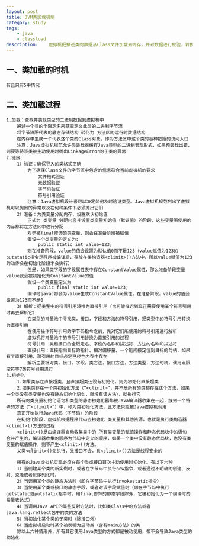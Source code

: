 ```yaml
---
layout: post
title: JVM类加载机制
category: study
tags:
    - java
    - classload
description: 	虚拟机把描述类的数据从Class文件加载到内存，并对数据进行校验、转换解析、初始化，最终形成可以被虚拟机直接使用的Java类型，这就是虚拟机的类加载机制。从类被加载到虚拟机内存中开始，到卸载出内存为止，类的生命周期包括加载（Loading）、验证（Verification）、准备（Preparation）、解析（Resolution）、初始化（Initialization）、使用（Using）和卸载（Unloading）7个阶段。类加载是Java程序运行的第一步，研究类的加载有助于了解JVM执行过程，并指导开发者采取更有效的措施配合程序执行。研究类加载机制的第二个目的是让程序能动态的控制类加载，比如热部署等，提高程序的灵活性和适应性。
---
```


## 一、类加载的时机
	有且只有5中情况
## 二、类加载过程
	1.加载：查找并装载类型的二进制数据到虚拟机中
		通过一个类的全限定名来获取定义此类的二进制字节流
		将字节流所代表的静态存储结构 转化为 方法区的运行时数据结构
		在内存中生成一个代表这个类的Class对象，作为方法区中这个类的各种数据的访问入口
		注意：Java虚拟机规范允许类装载器缓存Java类型的二进制表现形式，如果预装载出错，则要等待该类被主动使用时抛出LinkageError的子类的异常 
	2.链接
		1）验证：确保导入的类格式正确
			为了确保Class文件的字节流中包含的信息符合当前虚拟机的要求
				文件格式验证
				元数据验证
				字节码验证
				符号引用验证
			注意：Java虚拟机设计者可以决定如何及时验证类型。Java虚拟机规范列出了虚拟机可以抛出的异常以及在何种条件下必须抛出它们
		2）准备：为类变量分配内存，设置默认初始值
			正式为 类变量 分配内容并设置类变量初始值（默认值）的阶段，这些变量所使用的内存都将在方法区中进行分配
			对于被final修饰的类变量，则会在准备阶段被赋值
			假设一个类变量的定义为:
				public static int value=123;
			则在准备阶段，value的值会设置为默认值0而不是123（value赋值为123的putstatic指令是程序被编译后，存放在类构造器<clinit>()方法中，所以value赋值为123的动作会在初始化阶段才会执行）
			但是，如果类字段的字段属性表中存在ConstantValue属性，那么准备阶段变量value就会被初始化为ConstantValue的值
			假设一个类变量定义为
				public final static int value=123;
			编译时javac将会为value生成ConstantValue属性，在准备阶段，value的值会设置为123而不是0
		3）解析：把类型中的符号引用转换为直接引用（也可能推迟到真正需要使用某个符号引用时再去解析它）
			在类型的常量池中寻找类，接口，字段和方法的符号引用，把类型中的符号引用转换为直接引用
			在使用操作符号引用的字节码指令之前，先对它们所使用的符号引用进行解析
			虚拟机将常量池中的符号引用替换为直接引用的过程
			符号引用：类和接口的全限定名、字段的名称和描述符、方法的名称和描述符
			直接引用：直接指向目标的指针、相对偏移量、一个能间接定位到目标的句柄，如果有了直接引用，那引用的目标必定已经在内存中存在
			解析主要针对类，接口，字段，类方法，接口方法，方法类型，方法句柄，调用点限定符等7类符号引用进行
	3.初始化
		1.如果类存在直接超类，且直接超类还没有初始化，则先初始化直接超类
		2.如果类存在一个类初始化方法（“<clinit>”，并不是所有的类都存在这个方法，如果一个类没有类变量也没有静态初始化语句，就没有该方法），就执行它
		所有的类变量初始化语句和类型的静态初始化器都被Java编译器收集在一起，放到一个特殊的方法（“<clinit>”）中，称为类初始化方法，此方法只能被Java虚拟机调用
		真正开始执行Java代码（字节码）的阶段
		在初始化阶段，虚拟机根据程序代码去初始化 类变量和其他资源，也就是执行类构造器<clinit>()方法的过程
		<clinit>()是由编译器自动收集类中的 所有类变量的赋值操作和静态代码块中的语句 合并产生的，编译器收集的顺序为代码中定义的顺序，如果一个类中没有静态代码块，也没有类变量的赋值操作，则不产生<clinit>()方法。
		父类<clinit>()先执行，父接口不会，且<clinit>()方法是线程安全的

		所有的Java虚拟机实现必须在每个类或接口首次主动使用时初始化。有以下六种
		1）当创建某个类的新实例时，或者在字节码中执行new指令，或者通过不明确的创建、反射、克隆或者反序列化时。
		2）当调用某个类的静态方法时（即在字节码中执行invokestatic指令）
		3）当使用某个类或接口的静态字段，或者对该字段赋值时（即在字节码中执行getstatic或putstatic指令时，用final修饰的静态字段除外，它被初始化为一个编译时的常量表达式）
		4）当调用Java API的某些反射方法时，比如类Class中的方法或者java.lang.reflect包中的类的方法
		5）当初始化某个类的子类时（除接口外）
		6）当虚拟机启动时某个被表明为启动类（含有main方法）的类
		除以上六种情形外，所有其它使用Java类型的方式都是被动使用，都不会导致Java类型的初始化
